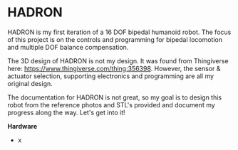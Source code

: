 # HADRON
HADRON is my first iteration of a 16 DOF bipedal humanoid robot. The focus of this project is on the controls and programming for bipedal locomotion and multiple DOF balance compensation.

The 3D design of HADRON is not my design. It was found from Thingiverse here: https://www.thingiverse.com/thing:356398. However, the sensor & actuator selection, supporting electronics and programming are all my original design.

The documentation for HADRON is not great, so my goal is to design this robot from the reference photos and STL's provided and document my progress along the way. Let's get into it!

<b> Hardware </b>
- x

